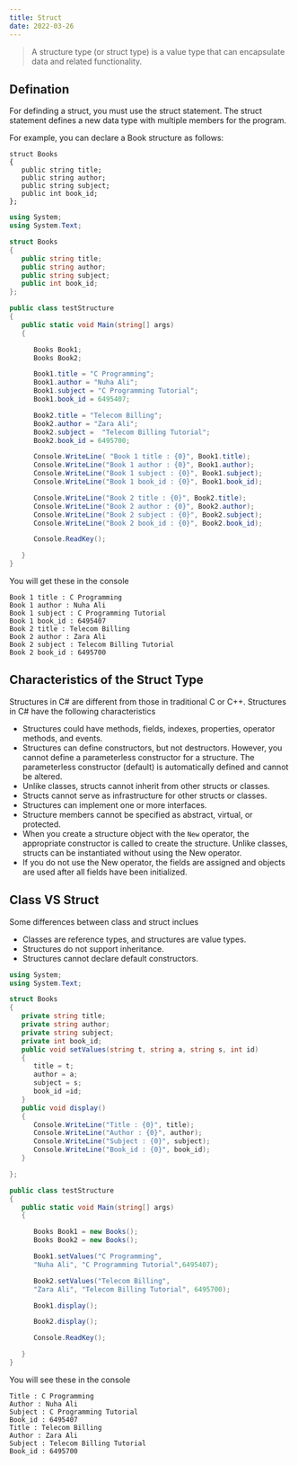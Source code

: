 ```yaml
---
title: Struct
date: 2022-03-26
---
```


> A structure type (or struct type) is a value type that can encapsulate data and related functionality.

## Defination

For definding a struct, you must use the struct statement. The struct statement defines a new data type with multiple members for the program.

For example, you can declare a Book structure as follows:

```
struct Books
{
   public string title;
   public string author;
   public string subject;
   public int book_id;
};
```

```cs
using System;
using System.Text;

struct Books
{
   public string title;
   public string author;
   public string subject;
   public int book_id;
};

public class testStructure
{
   public static void Main(string[] args)
   {

      Books Book1;
      Books Book2;

      Book1.title = "C Programming";
      Book1.author = "Nuha Ali";
      Book1.subject = "C Programming Tutorial";
      Book1.book_id = 6495407;

      Book2.title = "Telecom Billing";
      Book2.author = "Zara Ali";
      Book2.subject =  "Telecom Billing Tutorial";
      Book2.book_id = 6495700;

      Console.WriteLine( "Book 1 title : {0}", Book1.title);
      Console.WriteLine("Book 1 author : {0}", Book1.author);
      Console.WriteLine("Book 1 subject : {0}", Book1.subject);
      Console.WriteLine("Book 1 book_id : {0}", Book1.book_id);

      Console.WriteLine("Book 2 title : {0}", Book2.title);
      Console.WriteLine("Book 2 author : {0}", Book2.author);
      Console.WriteLine("Book 2 subject : {0}", Book2.subject);
      Console.WriteLine("Book 2 book_id : {0}", Book2.book_id);

      Console.ReadKey();

   }
}
```

You will get these in the console

```
Book 1 title : C Programming
Book 1 author : Nuha Ali
Book 1 subject : C Programming Tutorial
Book 1 book_id : 6495407
Book 2 title : Telecom Billing
Book 2 author : Zara Ali
Book 2 subject : Telecom Billing Tutorial
Book 2 book_id : 6495700
```

## Characteristics of the Struct Type

Structures in C# are different from those in traditional C or C++. Structures in C# have the following characteristics

- Structures could have methods, fields, indexes, properties, operator methods, and events.
- Structures can define constructors, but not destructors. However, you cannot define a parameterless constructor for a structure. The parameterless constructor (default) is automatically defined and cannot be altered.
- Unlike classes, structs cannot inherit from other structs or classes.
- Structs cannot serve as infrastructure for other structs or classes.
- Structures can implement one or more interfaces.
- Structure members cannot be specified as abstract, virtual, or protected.
- When you create a structure object with the `New` operator, the appropriate constructor is called to create the structure. Unlike classes, structs can be instantiated without using the New operator.
- If you do not use the New operator, the fields are assigned and objects are used after all fields have been initialized.

## Class VS Struct

Some differences between class and struct inclues

- Classes are reference types, and structures are value types.
- Structures do not support inheritance.
- Structures cannot declare default constructors.

```cs
using System;
using System.Text;

struct Books
{
   private string title;
   private string author;
   private string subject;
   private int book_id;
   public void setValues(string t, string a, string s, int id)
   {
      title = t;
      author = a;
      subject = s;
      book_id =id;
   }
   public void display()
   {
      Console.WriteLine("Title : {0}", title);
      Console.WriteLine("Author : {0}", author);
      Console.WriteLine("Subject : {0}", subject);
      Console.WriteLine("Book_id : {0}", book_id);
   }

};

public class testStructure
{
   public static void Main(string[] args)
   {

      Books Book1 = new Books();
      Books Book2 = new Books();

      Book1.setValues("C Programming",
      "Nuha Ali", "C Programming Tutorial",6495407);

      Book2.setValues("Telecom Billing",
      "Zara Ali", "Telecom Billing Tutorial", 6495700);

      Book1.display();

      Book2.display();

      Console.ReadKey();

   }
}
```

You will see these in the console

```
Title : C Programming
Author : Nuha Ali
Subject : C Programming Tutorial
Book_id : 6495407
Title : Telecom Billing
Author : Zara Ali
Subject : Telecom Billing Tutorial
Book_id : 6495700
```